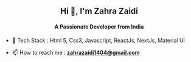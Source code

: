 <h2 align="center">Hi 👋, I'm Zahra Zaidi</h1>
<h4 align="center">A Passionate Developer from India</h3>


- 🌱 Tech Stack : Html 5, Css3, Javascript, ReactJs, NextJs, Material UI

- 📫 How to reach me : **zahrazaidi1404@gmail.com**

